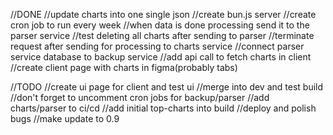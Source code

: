 //DONE
//update charts into one single json
//create bun.js server
//create cron job to run every week
//when data is done processing send it to the parser service
//test deleting all charts after sending to parser
//terminate request after sending for processing to charts service
//connect parser service database to backup service
//add api call to fetch charts in client
//create client page with charts in figma(probably tabs)

//TODO
//create ui page for client and test ui
//merge into dev and test build
//don't forget to uncomment cron jobs for backup/parser
//add charts/parser to ci/cd
//add initial top-charts into build
//deploy and polish bugs
//make update to 0.9
